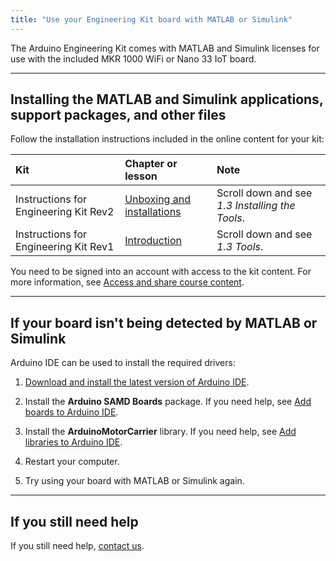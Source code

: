 ```yaml
---
title: "Use your Engineering Kit board with MATLAB or Simulink"
---
```


The Arduino Engineering Kit comes with MATLAB and Simulink licenses for use with the included MKR 1000 WiFi or Nano 33 IoT board.

---

<!-- markdownlint-disable HC001 -->
## Installing the MATLAB and Simulink applications, support packages, and other files
<!-- markdownlint-enable HC001 -->

Follow the installation instructions included in the online content for your kit:

| Kit                                   | Chapter or lesson                                                                                                             | Note                                            |
|:--------------------------------------|:------------------------------------------------------------------------------------------------------------------------------|:------------------------------------------------|
| Instructions for Engineering Kit Rev2 | [Unboxing and installations](https://engineeringkit.arduino.cc/aekr2/module/engineering/lesson/01-unboxing-and-installations) | Scroll down and see _1.3 Installing the Tools_. |
| Instructions for Engineering Kit Rev1 | [Introduction](https://aek.arduino.cc/chapter/introduction)                                                                   | Scroll down and see _1.3 Tools_.                |

You need to be signed into an account with access to the kit content. For more information, see [Access and share course content](https://support.arduino.cc/hc/en-us/articles/360021587259-Access-and-share-course-content).

---

## If your board isn't being detected by MATLAB or Simulink

Arduino IDE can be used to install the required drivers:

1. [Download and install the latest version of Arduino IDE](https://support.arduino.cc/hc/en-us/articles/360019833020).

2. Install the **Arduino SAMD Boards** package. If you need help, see [Add boards to Arduino IDE](https://support.arduino.cc/hc/en-us/articles/360016119519-Add-boards-to-Arduino-IDE).

3. Install the **ArduinoMotorCarrier** library. If you need help, see [Add libraries to Arduino IDE](https://support.arduino.cc/hc/en-us/articles/5145457742236-Add-libraries-to-Arduino-IDE).

4. Restart your computer.

5. Try using your board with MATLAB or Simulink again.

---

## If you still need help

If you still need help, [contact us](https://www.arduino.cc/en/contact-us/).
